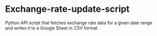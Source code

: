 # Exchange-rate-update-script
Python API script that fetches exchange rate data for a given date range and writes it to a Google Sheet in CSV format.
